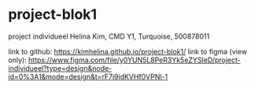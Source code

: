 # project-blok1

project individueel Helina Kim, CMD Y1, Turquoise, 500878011

link to github: https://kimhelina.github.io/project-blok1/
link to figma (view only): https://www.figma.com/file/y0YUN5L8PeR3Yk5eZYSIeD/project-individueel?type=design&node-id=0%3A1&mode=design&t=rF7i9idKVHf0VPNl-1
